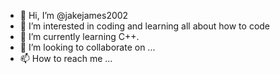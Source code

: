 - 👋 Hi, I’m @jakejames2002
- 👀 I’m interested in coding and learning all about how to code
- 🌱 I’m currently learning C++.
- 💞️ I’m looking to collaborate on ...
- 📫 How to reach me ...

<!---
jakejames2002/jakejames2002 is a ✨ special ✨ repository because its `README.md` (this file) appears on your GitHub profile.
You can click the Preview link to take a look at your changes.
--->
